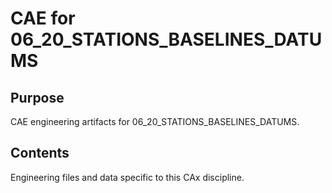 # CAE for 06_20_STATIONS_BASELINES_DATUMS

## Purpose
CAE engineering artifacts for 06_20_STATIONS_BASELINES_DATUMS.

## Contents
Engineering files and data specific to this CAx discipline.
